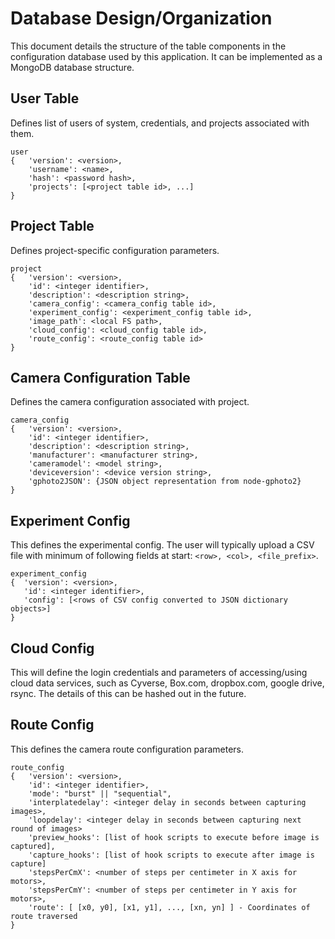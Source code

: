 # Database Design/Organization

This document details the structure of the table components in the configuration database used by this application.  It can
be implemented as a MongoDB database structure.

## User Table
Defines list of users of system, credentials, and projects associated with them.

`user`<br>
`{   'version': <version>,`<br>
`    'username': <name>,`<br>
`    'hash': <password hash>,`<br>
`    'projects': [<project table id>, ...]`<br>
`}`

## Project Table
Defines project-specific configuration parameters.

`project`</br>
`{   'version': <version>,`<br>
`    'id': <integer identifier>,`<br>
`    'description': <description string>,`<br>
`    'camera_config': <camera_config table id>,`<br>
`    'experiment_config': <experiment_config table id>,`<br>
`    'image_path': <local FS path>,`<br>
`    'cloud_config': <cloud_config table id>,`<br>
`    'route_config': <route_config table id>`<br>
`}`

## Camera Configuration Table
Defines the camera configuration associated with project.

`camera_config`<br>
`{   'version': <version>,`<br>
`    'id': <integer identifier>,`<br>
`    'description': <description string>,`<br>
`    'manufacturer': <manufacturer string>,`<br>
`    'cameramodel': <model string>,`<br>
`    'deviceversion': <device version string>,`<br>
`    'gphoto2JSON': {JSON object representation from node-gphoto2}`<br>
`}`

## Experiment Config
This defines the experimental config.  The user will typically upload a CSV file with minimum of following
fields at start: `<row>, <col>, <file_prefix>`.

`experiment_config`<br>
`{  'version': <version>,`<br>
`   'id': <integer identifier>,`<br>
`   'config': [<rows of CSV config converted to JSON dictionary objects>]`<br>
`}`

## Cloud Config
This will define the login credentials and parameters of accessing/using cloud data services, such as Cyverse, Box.com, dropbox.com, google drive, rsync.
The details of this can be hashed out in the future.

## Route Config
This defines the camera route configuration parameters.

`route_config`<br>
`{   'version': <version>,`<br>
`    'id': <integer identifier>,`<br>
`    'mode': "burst" || "sequential",`<br>
`    'interplatedelay': <integer delay in seconds between capturing images>,`<br>
`    'loopdelay': <integer delay in seconds between capturing next round of images>`<br>
`    'preview_hooks': [list of hook scripts to execute before image is captured],`<br>
`    'capture_hooks': [list of hook scripts to execute after image is capture]`<br>
`    'stepsPerCmX': <number of steps per centimeter in X axis for motors>,`<br>
`    'stepsPerCmY': <number of steps per centimeter in Y axis for motors>,`<br>
`    'route': [ [x0, y0], [x1, y1], ..., [xn, yn] ] - Coordinates of route traversed`<br>
`}`



